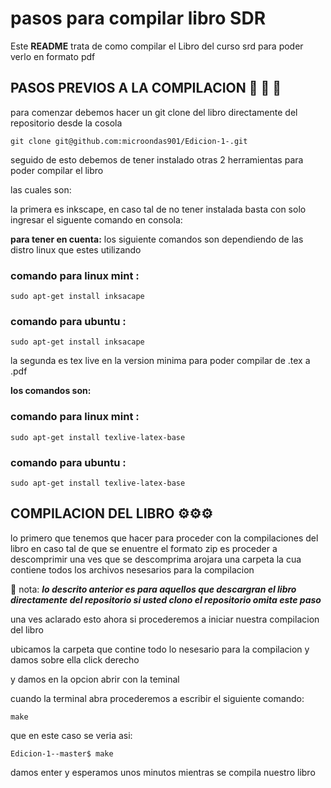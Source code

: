 # pasos para compilar libro SDR
Este **README** trata de como compilar el Libro del curso srd para poder verlo en formato pdf 
## PASOS PREVIOS A LA COMPILACION  🚀 🚀 🚀
para comenzar debemos hacer un git clone del libro directamente del repositorio 
desde la cosola 
```
git clone git@github.com:microondas901/Edicion-1-.git
```
seguido de esto debemos  de  tener instalado otras 2 herramientas para poder compilar el libro 

las cuales son:

la primera es inkscape, en caso tal de no tener instalada  basta con solo ingresar el siguente comando en consola:

**para tener en cuenta:** los siguiente comandos son dependiendo de las distro linux que estes utilizando 
###  comando para linux mint  :
```
sudo apt-get install inksacape 
```
###  comando para ubuntu  :
```
sudo apt-get install inksacape 
```
la segunda es tex live en la version minima  para poder compilar de .tex a .pdf 

**los comandos son:**
###  comando para linux mint  :
```
sudo apt-get install texlive-latex-base 
```
###  comando para ubuntu  :
```
sudo apt-get install texlive-latex-base 
```

## COMPILACION  DEL LIBRO ⚙️⚙️⚙️
lo primero que tenemos que hacer para proceder con la compilaciones del libro en caso tal de que se enuentre el formato zip 
es proceder a descomprimir una ves que se descomprima arojara una carpeta la cua contiene todos los archivos nesesarios para la compilacion

:red_circle: nota: ***lo descrito anterior es para aquellos que descargran el libro directamente del repositorio si usted clono el repositorio omita este paso***

una ves aclarado esto ahora si procederemos a iniciar nuestra compilacion del libro 

ubicamos la carpeta que contine todo lo nesesario para la compilacion y damos sobre ella click derecho

y damos en la opcion abrir con la teminal 

cuando la terminal abra procederemos a escribir el siguiente comando:

```
make
```
que en este caso se veria asi:

```
Edicion-1--master$ make
```
damos enter y esperamos unos minutos mientras se compila nuestro libro 

